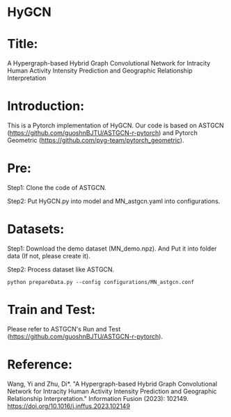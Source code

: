 # HyGCN

# Title:
A Hypergraph-based Hybrid Graph Convolutional Network for Intracity Human Activity Intensity Prediction and Geographic Relationship Interpretation

# Introduction:
This is a Pytorch implementation of HyGCN. Our code is based on ASTGCN (https://github.com/guoshnBJTU/ASTGCN-r-pytorch) and Pytorch Geometric (https://github.com/pyg-team/pytorch_geometric).

# Pre:
Step1: Clone the code of ASTGCN.

Step2: Put HyGCN.py into model and MN_astgcn.yaml into configurations.

# Datasets:
Step1: Download the demo dataset (MN_demo.npz). And Put it into folder data (If not, please create it).

Step2: Process dataset like ASTGCN. 
```shell
python prepareData.py --config configurations/MN_astgcn.conf
  ```

# Train and Test:
Please refer to ASTGCN's Run and Test (https://github.com/guoshnBJTU/ASTGCN-r-pytorch).

# Reference:
Wang, Yi and Zhu, Di*. "A Hypergraph-based Hybrid Graph Convolutional Network for Intracity Human Activity Intensity Prediction and Geographic Relationship Interpretation." Information Fusion (2023): 102149.
https://doi.org/10.1016/j.inffus.2023.102149
